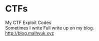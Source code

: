 # CTFs
My CTF Exploit Codes <br>
Sometimes I write Full write up on my blog. <br>
http://blog.malhyuk.xyz
